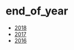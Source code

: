 # end_of_year
- [2018](https://www.cnblogs.com/imgss/p/bye2018.html)
- [2017](https://www.cnblogs.com/imgss/p/bye2017.html)
- [2016](https://www.cnblogs.com/imgss/p/bye2016.html)
